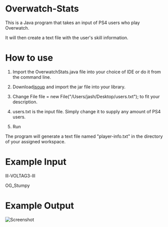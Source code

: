 # Overwatch-Stats
This is a Java program that takes an input of PS4 users who play Overwatch. 

It will then create a text file with the user's skill information.


# How to use

1. Import the OverwatchStats.java file into your choice of IDE or do it from the command line.

2. Download[jsoup](https://jsoup.org/) and import the jar file into your library.

3. Change File file = new File("/Users/jash/Desktop/users.txt"); to fit your description.

4. users.txt is the input file. Simply change it to supply any amount of PS4 users.

5. Run

The program will generate a text file named "player-info.txt" in the directory of your assigned workspace.

# Example Input

lll-VOLTAG3-lll

OG_Stumpy

# Example Output

![Screenshot](https://i.imgur.com/dnx4zgt.png)
